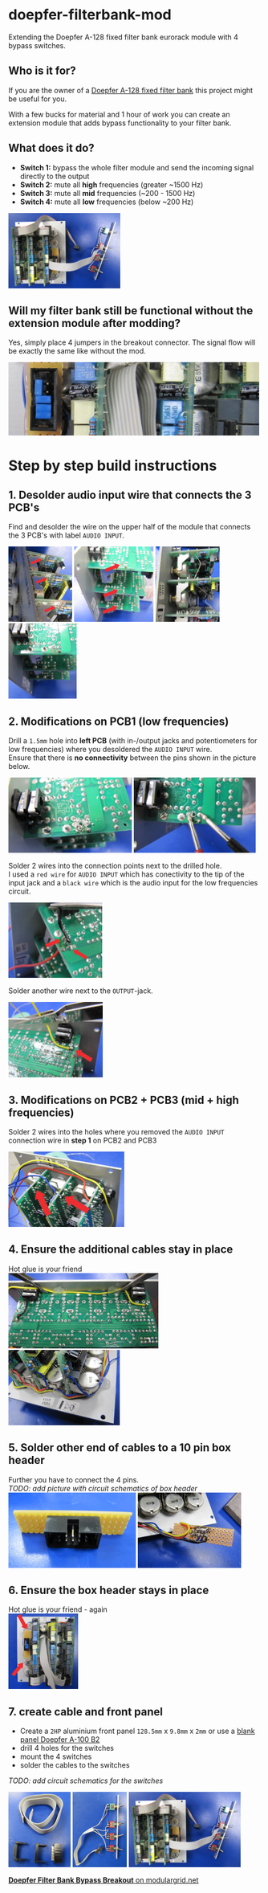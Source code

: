# doepfer-filterbank-mod
Extending the Doepfer A-128 fixed filter bank eurorack module with 4 bypass switches.

## Who is it for?

If you are the owner of a [Doepfer A-128 fixed filter bank](https://doepfer.de/a128.htm) this project might be useful for you.  

With a few bucks for material and 1 hour of work you can create an extension module that adds bypass functionality to your filter bank.  

## What does it do?
 - **Switch 1:** bypass the whole filter module and send the incoming signal directly to the output
 - **Switch 2:** mute all **high** frequencies (greater ~1500 Hz)
 - **Switch 3:** mute all **mid** frequencies (~200 - 1500 Hz)
 - **Switch 4:** mute all **low** frequencies (below ~200 Hz)

[<img src="media/doepfer-filterbank-mod-assembled-010.png" height="150" />](https://raw.githubusercontent.com/othmar52/doepfer-filterbank-mod/main/media/doepfer-filterbank-mod-assembled-010.png?raw=true)

## Will my filter bank still be functional without the extension module after modding?
Yes, simply place 4 jumpers in the breakout connector. The signal flow will be exactly the same like without the mod.

![Doepfer Filter Bank MOD](media/doepfer-filterbank-mod-jumpers.jpg "Doepfer Filter Bank MOD") 

# Step by step build instructions

## 1. Desolder audio input wire that connects the 3 PCB's
Find and desolder the wire on the upper half of the module that connects the 3 PCB's with label `AUDIO INPUT`.  

[<img src="media/doepfer-filterbank-mod-audio-input-wire-010.png" height="150" />](https://raw.githubusercontent.com/othmar52/doepfer-filterbank-mod/main/media/doepfer-filterbank-mod-audio-input-wire-010.png?raw=true)
[<img src="media/doepfer-filterbank-mod-audio-input-wire-020.png" height="150" />](https://raw.githubusercontent.com/othmar52/doepfer-filterbank-mod/main/media/doepfer-filterbank-mod-audio-input-wire-020.png?raw=true)
[<img src="media/doepfer-filterbank-mod-audio-input-wire-030.png" height="150" />](https://raw.githubusercontent.com/othmar52/doepfer-filterbank-mod/main/media/doepfer-filterbank-mod-audio-input-wire-030.png?raw=true)
[<img src="media/doepfer-filterbank-mod-audio-input-wire-040.png" height="150" />](https://raw.githubusercontent.com/othmar52/doepfer-filterbank-mod/main/media/doepfer-filterbank-mod-audio-input-wire-040.png?raw=true)

## 2. Modifications on PCB1 (low frequencies)
Drill a `1.5mm` hole into **left PCB** (with in-/output jacks and potentiometers for low frequencies) where you desoldered the `AUDIO INPUT` wire.  
Ensure that there is **no connectivity** between the pins shown in the picture below.     

[<img src="media/doepfer-filterbank-mod-drill-010.png" height="150" />](https://raw.githubusercontent.com/othmar52/doepfer-filterbank-mod/main/media/doepfer-filterbank-mod-drill-010.png?raw=true)
[<img src="media/doepfer-filterbank-mod-drill-020.png" height="150" />](https://raw.githubusercontent.com/othmar52/doepfer-filterbank-mod/main/media/doepfer-filterbank-mod-drill-020.png?raw=true)  

Solder 2 wires into the connection points next to the drilled hole.  
I used a `red wire` for `AUDIO INPUT` which has conectivity to the tip of the input jack and a `black wire` which is the audio input for the low frequencies circuit.  

[<img src="media/doepfer-filterbank-mod-pcb1-010.png" height="150" />](https://raw.githubusercontent.com/othmar52/doepfer-filterbank-mod/main/media/doepfer-filterbank-mod-pcb1-010.png?raw=true)

Solder another wire next to the `OUTPUT`-jack.  

[<img src="media/doepfer-filterbank-mod-pcb1-020.png" height="150" />](https://raw.githubusercontent.com/othmar52/doepfer-filterbank-mod/main/media/doepfer-filterbank-mod-pcb1-020.png?raw=true)

## 3. Modifications on PCB2 + PCB3 (mid + high frequencies)
Solder 2 wires into the holes where you removed the `AUDIO INPUT` connection wire in **step 1** on PCB2 and PCB3  

[<img src="media/doepfer-filterbank-mod-pcb2-pcb3-010.png" height="150" />](https://raw.githubusercontent.com/othmar52/doepfer-filterbank-mod/main/media/doepfer-filterbank-mod-pcb2-pcb3-010.png?raw=true)


## 4. Ensure the additional cables stay in place
Hot glue is your friend  
[<img src="media/doepfer-filterbank-mod-cables-010.png" height="150" />](https://raw.githubusercontent.com/othmar52/doepfer-filterbank-mod/main/media/doepfer-filterbank-mod-cables-010.png?raw=true)
[<img src="media/doepfer-filterbank-mod-cables-020.png" height="150" />](https://raw.githubusercontent.com/othmar52/doepfer-filterbank-mod/main/media/doepfer-filterbank-mod-cables-020.png?raw=true)

## 5. Solder other end of cables to a 10 pin box header
Further you have to connect the 4 pins.  
*TODO: add picture with circuit schematics of box header*  
[<img src="media/doepfer-filterbank-mod-box-header-010.png" height="150" />](https://raw.githubusercontent.com/othmar52/doepfer-filterbank-mod/main/media/doepfer-filterbank-mod-box-header-010.png?raw=true)
[<img src="media/doepfer-filterbank-mod-box-header-020.png" height="150" />](https://raw.githubusercontent.com/othmar52/doepfer-filterbank-mod/main/media/doepfer-filterbank-mod-box-header-020.png?raw=true)

## 6. Ensure the box header stays in place
Hot glue is your friend - again  
[<img src="media/doepfer-filterbank-mod-box-header-030.png" height="150" />](https://raw.githubusercontent.com/othmar52/doepfer-filterbank-mod/main/media/doepfer-filterbank-mod-box-header-030.png?raw=true)

## 7. create cable and front panel

  - Create a `2HP` aluminium front panel `128.5mm` x `9.8mm` x `2mm` or use a [blank panel Doepfer A-100 B2](https://doepfer.de/a100z_e.htm#blind%20panels)
  - drill 4 holes for the switches
  - mount the 4 switches
  - solder the cables to the switches  

*TODO: add circuit schematics for the switches*  

[<img src="media/doepfer-filterbank-mod-cable-010.png" height="150" />](https://raw.githubusercontent.com/othmar52/doepfer-filterbank-mod/main/media/doepfer-filterbank-mod-cable-010.png?raw=true)
[<img src="media/doepfer-filterbank-mod-cable-020.png" height="150" />](https://raw.githubusercontent.com/othmar52/doepfer-filterbank-mod/main/media/doepfer-filterbank-mod-cable-020.png?raw=true)
[<img src="media/doepfer-filterbank-mod-assembled-010.png" height="150" />](https://raw.githubusercontent.com/othmar52/doepfer-filterbank-mod/main/media/doepfer-filterbank-mod-assembled-010.png?raw=true)  

[**Doepfer Filter Bank Bypass Breakout** on modulargrid.net](https://www.modulargrid.net/e/other-unknown-a-128-bypass-breakout)
